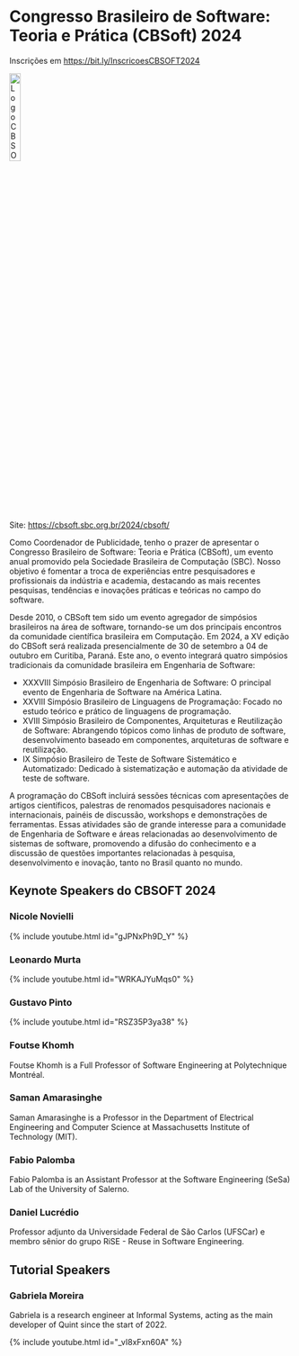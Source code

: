 # Congresso Brasileiro de Software: Teoria e Prática (CBSoft) 2024

Inscrições em <https://bit.ly/InscricoesCBSOFT2024>

<img src="https://github.com/user-attachments/assets/6877cfc7-b062-45b4-a15e-a518e67edd79" alt="Logo CBSOFT 2024" width="20%">


Site: <https://cbsoft.sbc.org.br/2024/cbsoft/>


Como Coordenador de Publicidade, tenho o prazer de apresentar o Congresso Brasileiro de Software: Teoria e Prática (CBSoft), um evento anual promovido pela Sociedade Brasileira de Computação (SBC). Nosso objetivo é fomentar a troca de experiências entre pesquisadores e profissionais da indústria e academia, destacando as mais recentes pesquisas, tendências e inovações práticas e teóricas no campo do software.

Desde 2010, o CBSoft tem sido um evento agregador de simpósios brasileiros na área de software, tornando-se um dos principais encontros da comunidade científica brasileira em Computação. Em 2024, a XV edição do CBSoft será realizada presencialmente de 30 de setembro a 04 de outubro em Curitiba, Paraná. Este ano, o evento integrará quatro simpósios tradicionais da comunidade brasileira em Engenharia de Software:

- XXXVIII Simpósio Brasileiro de Engenharia de Software: O principal evento de Engenharia de Software na América Latina.
- XXVIII Simpósio Brasileiro de Linguagens de Programação: Focado no estudo teórico e prático de linguagens de programação.
- XVIII Simpósio Brasileiro de Componentes, Arquiteturas e Reutilização de Software: Abrangendo tópicos como linhas de produto de software, desenvolvimento baseado em componentes, arquiteturas de software e reutilização.
- IX Simpósio Brasileiro de Teste de Software Sistemático e Automatizado: Dedicado à sistematização e automação da atividade de teste de software.

A programação do CBSoft incluirá sessões técnicas com apresentações de artigos científicos, palestras de renomados pesquisadores nacionais e internacionais, painéis de discussão, workshops e demonstrações de ferramentas. Essas atividades são de grande interesse para a comunidade de Engenharia de Software e áreas relacionadas ao desenvolvimento de sistemas de software, promovendo a difusão do conhecimento e a discussão de questões importantes relacionadas à pesquisa, desenvolvimento e inovação, tanto no Brasil quanto no mundo.


## Keynote Speakers do CBSOFT 2024


### Nicole Novielli 

{% include youtube.html id="gJPNxPh9D_Y" %}

### Leonardo Murta

{% include youtube.html id="WRKAJYuMqs0" %}


### Gustavo Pinto 

{% include youtube.html id="RSZ35P3ya38" %}


### Foutse Khomh

Foutse Khomh is a Full Professor of Software Engineering at Polytechnique Montréal.

### Saman Amarasinghe

Saman Amarasinghe is a Professor in the Department of Electrical Engineering and Computer Science at Massachusetts Institute of Technology (MIT).

### Fabio Palomba

Fabio Palomba is an Assistant Professor at the Software Engineering (SeSa) Lab of the University of Salerno.

### Daniel Lucrédio

Professor adjunto da Universidade Federal de São Carlos (UFSCar) e membro sênior do grupo RiSE - Reuse in Software Engineering.

## Tutorial Speakers

### Gabriela Moreira

Gabriela is a research engineer at Informal Systems, acting as the main developer of Quint since the start of 2022.

{% include youtube.html id="_vI8xFxn60A" %}

